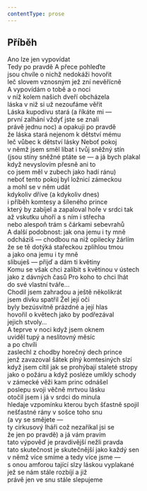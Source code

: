 ```yaml
---
contentType: prose
---
```


## Příběh

Ano lze jen vypovídat  
Tedy po pravdě A přece pohleďte  
jsou chvíle o nichž nedokáži hovořit  
leč slovem vznosným jež zní nevěřícně  
A vypovídám o tobě a o noci  
v níž kolem našich dveří obcházela  
láska v niž si už nezoufáme věřit  
Láska kupodivu stará (a říkáte mi —  
první zalhání vždyť jste se znali  
právě jednu noc) a opakuji po pravdě  
že láska stará nejenom k dětství mému  
leč vůbec k dětství lásky Neboť pokoj  
v němž jsem směl líbat i tvůj sněžný stín  
(jsou stíny sněžné ptáte se — a já bych plakal  
když nevyslovím přesně ani to  
co jsem měl v zubech jako hadí ránu)  
neboť tento pokoj byl ložnicí zámeckou  
a mohl se v něm udát  
kdykoliv dříve (a kdykoliv dnes)  
i příběh komtesy a šíleného prince  
který by zabíjel a zapaloval hoře v srdci tak  
až vskutku uhoří a s ním i střecha  
nebo alespoň trám s čárkami sebevrahů  
A další podobnost: jak ona jemu i ty mně  
odcházíš — chodbou na niž opilecky žárlím  
že se tě dotýká stařeckou zplihlou tmou  
a jako ona jemu i ty mně  
slibuješ — přijď a dám ti květiny  
Komu se však chci zalíbit s květinou v ústech  
jako z dávných časů Pro koho to chci lhát  
do své vlastní tváře…  
Chodil jsem zahradou a ještě několikrát  
jsem dívku spatřil Žel její oči  
byly bezúsvitně prázdné a její hlas  
hovořil o květech jako by podřezával  
jejich stvoly…  
A teprve v noci když jsem oknem  
uviděl tupý a neslitovný měsíc  
a po chvíli  
zaslechl z chodby horečný dech prince  
jenž zavazoval šátek plný komtesiných slzí  
když jsem cítil jak se prohýbají staleté stropy  
jako o požáru a když posléze umlkly schody  
v zámecké věži kam princ odnášel  
poslepu svoji věčně mrtvou lásku  
otočil jsem i já v srdci do minula  
hledaje vzpomínku kterou bych šťastně spojil  
nešťastné rány v sošce toho snu  
(a vy se smějete —  
ty cirkusový lháři což nezaříkal jsi se  
že jen po pravdě) a já vám pravím  
tato výpověď je pravdivější nežli pravda  
tato skutečnost je skutečnější jako každý sen  
v němž více smíme a tedy více jsme —  
s onou amforou tající slzy láskou vyplakané  
jež se nám stále rozbíjí a již  
právě jen ve snu stále slepujeme
